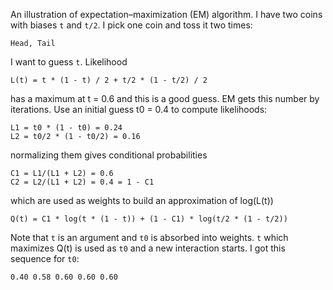 An illustration of expectation–maximization (EM) algorithm. I have two
coins with biases `t` and `t/2`. I pick one coin and toss it two
times:

    Head, Tail

I want to guess `t`. Likelihood

    L(t) = t * (1 - t) / 2 + t/2 * (1 - t/2) / 2

has a maximum at t = 0.6 and this is a good guess. EM gets this number
by iterations. Use an initial guess t0 = 0.4 to compute likelihoods:

    L1 = t0 * (1 - t0) = 0.24
    L2 = t0/2 * (1 - t0/2) = 0.16

normalizing them gives conditional probabilities

    C1 = L1/(L1 + L2) = 0.6
    C2 = L2/(L1 + L2) = 0.4 = 1 - C1

which are used as weights to build an approximation of log(L(t))

    Q(t) = C1 * log(t * (1 - t)) + (1 - C1) * log(t/2 * (1 - t/2))

Note that `t` is an argument and `t0` is absorbed into weights. `t`
which maximizes Q(t) is used as `t0` and a new interaction starts. I
got this sequence for `t0`:

    0.40 0.58 0.60 0.60 0.60


